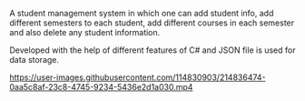 A student management system in which one can add student info, add different
semesters to each student, add different courses in each semester and also delete any student information.

Developed with the help of different features of C# and JSON file is used for data storage.


https://user-images.githubusercontent.com/114830903/214836474-0aa5c8af-23c8-4745-9234-5436e2d1a030.mp4


